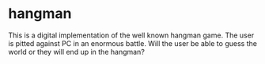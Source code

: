 # hangman
This is a digital implementation of the well known hangman game. The user is pitted against PC in an enormous battle. Will the user be able to guess the world or they will end up in the hangman?
